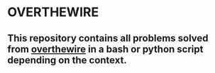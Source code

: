 # OVERTHEWIRE

## This repository contains all problems solved from [overthewire](https://overthewire.org/wargames/) in a bash or python script depending on the context.
